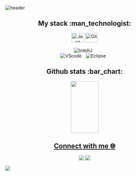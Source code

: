 ![header](https://capsule-render.vercel.app/api?type=rect&color=0:d39c80,50:754e6b,100:202a5f&height=60&text=Hey,%20I'm%20Renato%20Nunes!&animation=fadeIn&fontColor=ffffff&fontSize=25&fontAlign=50&fontAlignY=55)

<h2 align="center">My stack :man_technologist:</h2>

<div align="center">
  <div>
  <img align="center" alt="Java"  height="30" width="40" src="https://cdn.jsdelivr.net/gh/devicons/devicon/icons/java/java-original.svg">
  <img align="center" alt="Git" height="30" width="40" src="https://cdn.jsdelivr.net/gh/devicons/devicon/icons/git/git-original.svg">
  <br />
  <br />
  <img alt="IntelliJ" style="padding-right:10px;" src="https://img.shields.io/badge/IntelliJ_IDEA-000000.svg?style=for-the-badge&logo=intellij-idea&logoColor=white"/>
   <br />
   <img alt="VScode" style="padding-right:10px;" src="https://img.shields.io/badge/Visual_Studio_Code-0078D4?style=for-the-badge&logo=visual%20studio%20code&logoColor=white"/> 
  <img alt="Eclipse" style="padding-right:10px;" src="https://img.shields.io/badge/Eclipse-2C2255?style=for-the-badge&logo=eclipse&logoColor=white"/> 
  <br />
  
</div>

<h2 align="center">Github stats :bar_chart:</h2>

<div align="center">
  <a href="https://github.com/renatonunesan">
   <img width="42%" src="https://github-readme-stats.vercel.app/api?username=renatonunesan&bg_color=202a5f&text_color=945f80&title_color=cc9b7e&layout=compact&theme=algolia&langs_count=7&hide_border=true"
   <img height="165em" src="https://github-readme-stats.vercel.app/api/top-langs/?username=renatonunesan&bg_color=202a5f&text_color=945f80&title_color=cc9b7e&layout=compact&theme=algolia&langs_count=7&hide_border=true"/>

<h2 align="center">Connect with me 🌐 </h2>

<div> 

  <a href="https://www.linkedin.com/in/renatonunesan/" target="_blank"><img src="https://img.shields.io/badge/LinkedIn-0077B5?style=for-the-badge&logo=linkedin&logoColor=white" target="_blank"></a> 
<a href ="mailto:renatonunesan@gmail.com"><img src="https://img.shields.io/badge/Gmail-D14836?style=for-the-badge&logo=gmail&logoColor=white" target="_blank"></a> 
  
</div>
   
<p align="left">
<img src="https://capsule-render.vercel.app/api?type=waving&color=0:d39c80,50:754e6b,100:202a5f&reversal=true&height=100&section=footer"/>
</p>
